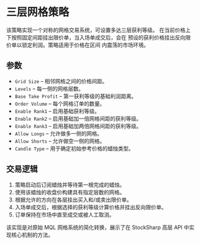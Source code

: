 # 三层网格策略

该策略实现一个对称的网格交易系统，可设置多达三层获利等级。
在当前价格上下按照固定间距挂出限价单，当入场单成交后，会在
预设的获利价格挂出反向限价单以锁定利润。策略适用于价格在区间
内震荡的市场环境。

## 参数

- `Grid Size` – 相邻网格之间的价格间距。
- `Levels` – 每一侧的网格层数。
- `Base Take Profit` – 第一获利等级的基础利润距离。
- `Order Volume` – 每个网格订单的数量。
- `Enable Rank1` – 启用基础获利等级。
- `Enable Rank2` – 启用基础加一倍网格间距的获利等级。
- `Enable Rank3` – 启用基础加两倍网格间距的获利等级。
- `Allow Longs` – 允许做多一侧的网格。
- `Allow Shorts` – 允许做空一侧的网格。
- `Candle Type` – 用于确定初始参考价格的蜡烛类型。

## 交易逻辑

1. 策略启动后订阅蜡烛并等待第一根完成的蜡烛。
2. 使用该蜡烛的收盘价构建具有指定层数的网格。
3. 根据允许的方向在各层挂出买入和/或卖出限价单。
4. 入场单成交后，根据选择的获利等级计算价格并挂出反向限价单。
5. 订单保持在市场中直至成交或被人工取消。

该实现是对原始 MQL 网格系统的简化转换，展示了在 StockSharp
高层 API 中实现核心机制的方法。
